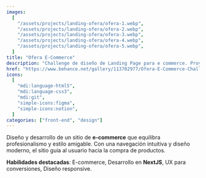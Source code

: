 ```yaml
---
images:
  [
    "/assets/projects/landing-ofera/ofera-1.webp",
    "/assets/projects/landing-ofera/ofera-2.webp",
    "/assets/projects/landing-ofera/ofera-3.webp",
    "/assets/projects/landing-ofera/ofera-4.webp",
    "/assets/projects/landing-ofera/ofera-5.webp",
  ]
title: "Ofera E-Commerce"
description: "Challenge de diseño de Landing Page para e commerce. Proyecto realizado sin fines de lucros con propósito de aprendizaje."
href: "https://www.behance.net/gallery/113702977/Ofera-E-Commerce-Challenge"
icons:
  [
    "mdi:language-html5",
    "mdi:language-css3",
    "mdi:git",
    "simple-icons:figma",
    "simple-icons:notion",
  ]
categories: ["front-end", "design"]
---
```


Diseño y desarrollo de un sitio de **e-commerce** que equilibra profesionalismo y estilo amigable. Con una navegación intuitiva y diseño moderno, el sitio guía al usuario hacia la compra de productos.

**Habilidades destacadas**: E-commerce, Desarrollo en **NextJS**, UX para conversiones, Diseño responsive.
